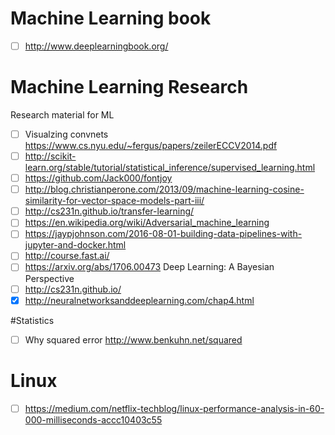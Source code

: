 # Machine Learning book
- [ ] http://www.deeplearningbook.org/

# Machine Learning Research
Research material for ML
- [ ] Visualzing convnets https://www.cs.nyu.edu/~fergus/papers/zeilerECCV2014.pdf
- [ ] http://scikit-learn.org/stable/tutorial/statistical_inference/supervised_learning.html
- [ ] https://github.com/Jack000/fontjoy
- [ ] http://blog.christianperone.com/2013/09/machine-learning-cosine-similarity-for-vector-space-models-part-iii/
- [ ] http://cs231n.github.io/transfer-learning/
- [ ] https://en.wikipedia.org/wiki/Adversarial_machine_learning
- [ ] https://jaypjohnson.com/2016-08-01-building-data-pipelines-with-jupyter-and-docker.html
- [ ] http://course.fast.ai/
- [ ] https://arxiv.org/abs/1706.00473 Deep Learning: A Bayesian Perspective
- [ ] http://cs231n.github.io/
- [x] http://neuralnetworksanddeeplearning.com/chap4.html

#Statistics

- [ ] Why squared error http://www.benkuhn.net/squared

# Linux
- [ ] https://medium.com/netflix-techblog/linux-performance-analysis-in-60-000-milliseconds-accc10403c55
